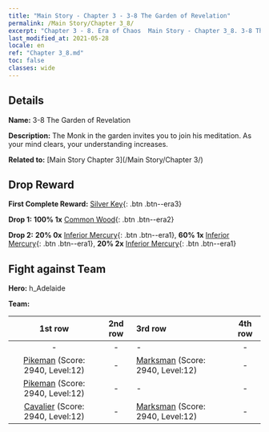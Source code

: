 ```yaml
---
title: "Main Story - Chapter 3 - 3-8 The Garden of Revelation"
permalink: /Main Story/Chapter 3_8/
excerpt: "Chapter 3 - 8. Era of Chaos  Main Story - Chapter 3_8. 3-8 The Garden of Revelation"
last_modified_at: 2021-05-28
locale: en
ref: "Chapter 3_8.md"
toc: false
classes: wide
---
```


## Details

 **Name:** 3-8 The Garden of Revelation

 **Description:** The Monk in the garden invites you to join his meditation. As your mind clears, your understanding increases.

 **Related to:** [Main Story Chapter 3](/Main Story/Chapter 3/)

## Drop Reward

 **First Complete Reward:** [Silver Key](/Items/con_693/){: .btn .btn--era3}

 **Drop 1:** **100% 1x** [Common Wood](/Items/mat_7/){: .btn .btn--era2}

 **Drop 2:** **20% 0x** [Inferior Mercury](/Items/mat_2/){: .btn .btn--era1}, **60% 1x** [Inferior Mercury](/Items/mat_2/){: .btn .btn--era1}, **20% 2x** [Inferior Mercury](/Items/mat_2/){: .btn .btn--era1}


## Fight against Team
 **Hero:** h_Adelaide

 **Team:**


  | 1st row | 2nd row | 3rd row | 4th row |
  |:----:|:----:|:----|:----:|
  | - | - | - | - |
  | [Pikeman](/units/Pikeman/) (Score: 2940, Level:12)  | - | [Marksman](/units/Marksman/) (Score: 2940, Level:12)  | - |
  | [Pikeman](/units/Pikeman/) (Score: 2940, Level:12)  | - | - | - |
  | [Cavalier](/units/Cavalier/) (Score: 2940, Level:12)  | - | [Marksman](/units/Marksman/) (Score: 2940, Level:12)  | - |


